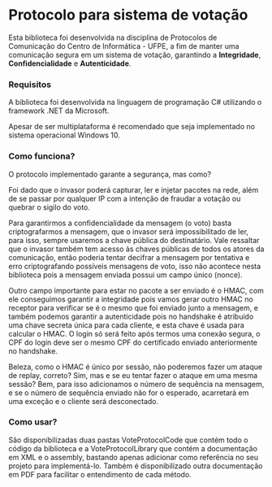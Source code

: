 # Protocolo para sistema de votação

Esta biblioteca foi desenvolvida na disciplina de Protocolos de Comunicação do Centro de Informática - UFPE, a fim de manter uma comunicação segura em um sistema de votação, garantindo a **Integridade**, **Confidencialidade** e **Autenticidade**.

### Requisitos

A biblioteca foi desenvolvida na linguagem de programação C# utilizando o framework .NET da Microsoft.

Apesar de ser multiplataforma é recomendado que seja implementado no sistema operacional Windows 10.

### Como funciona?

O protocolo implementado garante a segurança, mas como?

Foi dado que o invasor poderá capturar, ler e injetar pacotes na rede, além de se passar por qualquer IP com a intenção de fraudar a votação ou quebrar o sigilo do voto.

Para garantirmos a confidencialidade da mensagem (o voto) basta criptografarmos a mensagem, que o invasor será impossibilitado de ler, para isso, sempre usaremos a chave pública do destinatário. Vale ressaltar que o invasor também tem acesso às chaves públicas de todos os atores da comunicação, então poderia tentar decifrar a mensagem por tentativa e erro criptografando possíveis mensagens de voto, isso não acontece nesta biblioteca pois a mensagem enviada possui um campo único (nonce).

Outro campo importante para estar no pacote a ser enviado é o HMAC, com ele conseguimos garantir a integridade pois vamos gerar outro HMAC no receptor para verificar se é o mesmo que foi enviado junto a mensagem, e também podemos garantir a autenticidade pois no handshake é atribuído uma chave secreta única para cada cliente, e esta chave é usada para calcular o HMAC. O login só será feito após termos uma conexão segura, o CPF do login deve ser o mesmo CPF do certificado enviado anteriormente no handshake.

Beleza, como o HMAC é único por sessão, não poderemos fazer um ataque de replay, correto? Sim, mas e se eu tentar fazer o ataque em uma mesma sessão? Bem, para isso adicionamos o número de sequência na mensagem, e se o número de sequência enviado não for o esperado, acarretará em uma exceção e o cliente será desconectado.

### Como usar?

São disponibilizadas duas pastas VoteProtocolCode que contém todo o código da biblioteca e a VoteProtocolLibrary que contém a documentação em XML e o assembly, bastando apenas adicionar como referência no seu projeto para implementá-lo. Também é disponibilizado outra documentação em PDF para facilitar o entendimento de cada método.

